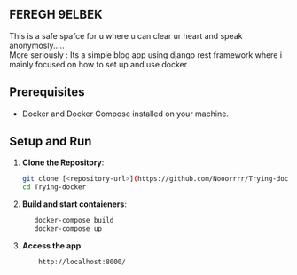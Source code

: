 ## FEREGH 9ELBEK       
This is a safe spafce for u where u can clear ur heart and speak anonymosly.....     
More seriously : Its a simple blog app using django rest framework where i mainly focused on how to set up and use docker        
## Prerequisites
- Docker and Docker Compose installed on your machine.


## Setup and Run

1. **Clone the Repository**:
   ```bash
   git clone [<repository-url>](https://github.com/Nooorrrr/Trying-docker)
   cd Trying-docker
   ```
2. **Build and start contaieners**:
   ```bash
      docker-compose build
      docker-compose up
   ```
3. **Access the app**:
   ```bash
       http://localhost:8000/
   ```

   
